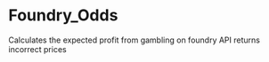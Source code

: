 # Foundry_Odds
Calculates the expected profit from gambling on foundry
API returns incorrect prices
